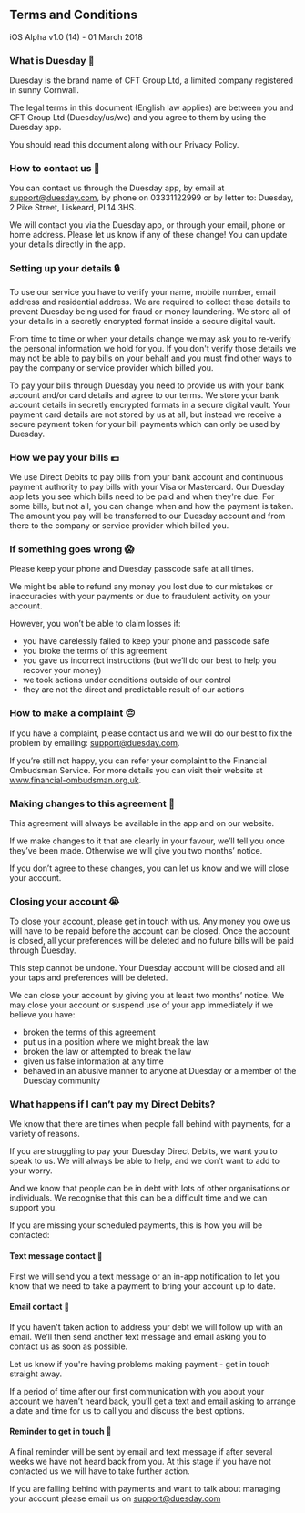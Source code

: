 ## Terms and Conditions

iOS Alpha v1.0 (14) - 01 March 2018
### What is Duesday 🤔

Duesday is the brand name of CFT Group Ltd, a limited company registered in sunny Cornwall.

The legal terms in this document (English law applies) are between you and CFT Group Ltd (Duesday/us/we) and you agree to them by using the Duesday app.

You should read this document along with our Privacy Policy.
### How to contact us 💬

You can contact us through the Duesday app, by email at support@duesday.com, by phone on 03331122999 or by letter to: Duesday, 2 Pike Street, Liskeard, PL14 3HS.

We will contact you via the Duesday app, or through your email, phone or home address. Please let us know if any of these change! You can update your details directly in the app.
### Setting up your details 🔒

To use our service you have to verify your name, mobile number, email address and residential address. We are required to collect these details to prevent Duesday being used for fraud or money laundering. We store all of your details in a secretly encrypted format inside a secure digital vault.

From time to time or when your details change we may ask you to re-verify the personal information we hold for you. If you don't verify those details we may not be able to pay bills on your behalf and you must find other ways to pay the company or service provider which billed you. 

To pay your bills through Duesday you need to provide us with your bank account and/or card details and agree to our terms. We store your bank account details in secretly encrypted formats in a secure digital vault. Your payment card details are not stored by us at all, but instead we receive a secure payment token for your bill payments which can only be used by Duesday.
### How we pay your bills 💷

We use Direct Debits to pay bills from your bank account and continuous payment authority to pay bills with your Visa or Mastercard. Our Duesday app lets you see which bills need to be paid and when they're due. For some bills, but not all, you can change when and how the payment is taken. The amount you pay will be transferred to our Duesday account and from there to the company or service provider which billed you. 


### If something goes wrong 😱

Please keep your phone and Duesday passcode safe at all times.

We might be able to refund any money you lost due to our mistakes or inaccuracies with your payments or due to fraudulent activity on your account.

However, you won’t be able to claim losses if:

- you have carelessly failed to keep your phone and passcode safe
- you broke the terms of this agreement
- you gave us incorrect instructions (but we’ll do our best to help you recover your money)
- we took actions under conditions outside of our control
- they are not the direct and predictable result of our actions

### How to make a complaint 😔

If you have a complaint, please contact us and we will do our best to fix the problem by emailing: support@duesday.com.

If you’re still not happy, you can refer your complaint to the Financial Ombudsman Service. For more details you can visit their website at www.financial-ombudsman.org.uk.
### Making changes to this agreement 📝

This agreement will always be available in the app and on our website.

If we make changes to it that are clearly in your favour, we’ll tell you once they’ve been made. Otherwise we will give you two months’ notice.

If you don’t agree to these changes, you can let us know and we will close your account.
### Closing your account 😭

To close your account, please get in touch with us. Any money you owe us will have to be repaid before the account can be closed. Once the account is closed, all your preferences will be deleted and no future bills will be paid through Duesday.

This step cannot be undone. Your Duesday account will be closed and all your taps and preferences will be deleted.

We can close your account by giving you at least two months’ notice. We may close your account or suspend use of your app immediately if we believe you have:

- broken the terms of this agreement
- put us in a position where we might break the law
- broken the law or attempted to break the law
- given us false information at any time
- behaved in an abusive manner to anyone at Duesday or a member of the Duesday community

### What happens if I can’t pay my Direct Debits?
We know that there are times when people fall behind with payments, for a variety of reasons.

If you are struggling to pay your Duesday Direct Debits, we want you to speak to us. We will always be able to help, and we don’t want to add to your worry.

And we know that people can be in debt with lots of other organisations or individuals. We recognise that this can be a difficult time and we can support you.

If you are missing your scheduled payments, this is how you will be contacted:

#### Text message contact 📩
First we will send you a text message or an in-app notification to let you know that we need to take a payment to bring your account up to date.


#### Email contact 📩
If you haven't taken action to address your debt we will follow up with an email.
We’ll then send another text message and email asking you to contact us as soon as possible.

Let us know if you're having problems making payment - get in touch straight away.

If a period of time after our first communication with you about your account we haven’t heard back, you’ll get a text and email asking to arrange a date and time for us to call you and discuss the best options.

#### Reminder to get in touch 📆

A final reminder will be sent by email and text message if after several weeks we have not heard back from you. At this stage if you have not contacted us we will have to take further action.

If you are falling behind with payments and want to talk about managing your account please email us on support@duesday.com
